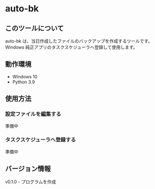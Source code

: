# auto-bk
## このツールについて
auto-bk は、当日作成したファイルのバックアップを作成するツールです。  
Windows 純正アプリのタスクスケジューラへ登録して使用します。

## 動作環境
- Windows 10
- Python 3.9

## 使用方法
### 設定ファイルを編集する
準備中

### タスクスケジューラへ登録する
準備中

## バージョン情報
v0.1.0
    - プログラムを作成
